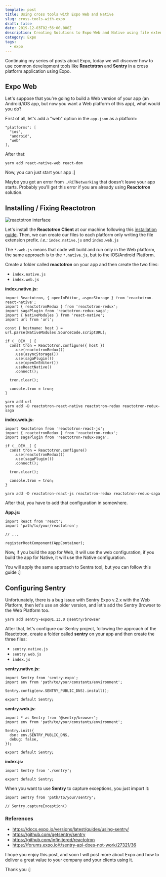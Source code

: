 ```yaml
---
template: post
title: Using cross tools with Expo Web and Native
slug: cross-tools-with-expo
draft: false
date: 2019-12-03T02:56:00.000Z
description: Creating Solutions to Expo Web and Native using file extensions
category: Expo
tags:
  - expo
---
```

Continuing my series of posts about Expo, today we will discover how to use common development tools like **Reactotron** and **Sentry** in a cross platform application using Expo.

## Expo Web

Let's suppose that you're going to build a Web version of your app (an Android/iOS app, but now you want a Web platform of this app), what would you do?

First of all, let's add a "web" option in the `app.json` as a platform:

```
"platforms": [
  "ios",
  "android",
  "web"
],
```

After that:

```
yarn add react-native-web react-dom
```

Now, you can just start your app :]

Maybe you got an error from `./RCTNetworking` that doesn't leave your app starts. Probably you'll get this error if you are already using **Reactotron** solution.

## Installing / Fixing Reactotron

![reactotron interface](/media/screen_shot_2019-12-01_at_22.45.44.png "reactotron interface")

Let's install the **Reactotron Client** at our machine following this [installation guide](https://github.com/infinitered/reactotron/blob/master/docs/installing.md). Then, we can create our files to each platform only writing the file extension prefix. _i.e.:_ `index.native.js` and `index.web.js`

The `*.web.js` means that code will build and run only in the Web platform, the same approach is to the `*.native.js`, but to the iOS/Android Platform.

Create a folder called **reactotron** on your app and then create the two files:

* `index.native.js`
* `index.web.js`

**index.native.js:**

```
import Reactotron, { openInEditor, asyncStorage } from 'reactotron-react-native';
import { reactotronRedux } from 'reactotron-redux';
import sagaPlugin from 'reactotron-redux-saga';
import { NativeModules } from 'react-native';
import url from 'url';

const { hostname: host } = url.parse(NativeModules.SourceCode.scriptURL);

if (__DEV__) {
  const tron = Reactotron.configure({ host })
    .use(reactotronRedux())
    .use(asyncStorage())
    .use(sagaPlugin())
    .use(openInEditor())
    .useReactNative()
    .connect();

  tron.clear();

  console.tron = tron;
}

yarn add url
yarn add -D reactotron-react-native reactotron-redux reactotron-redux-saga
```

**index.web.js:**

```
import Reactotron from 'reactotron-react-js';
import { reactotronRedux } from 'reactotron-redux';
import sagaPlugin from 'reactotron-redux-saga';

if (__DEV__) {
  const tron = Reactotron.configure()
    .use(reactotronRedux())
    .use(sagaPlugin())
    .connect();

  tron.clear();

  console.tron = tron;
}

yarn add -D reactotron-react-js reactotron-redux reactotron-redux-saga
```

After that, you have to add that configuration in somewhere.

**App.js:**

```
import React from 'react';
import 'path/to/your/reactotron';

// ...

registerRootComponent(AppContainer);
```

Now, if you build the app for Web, it will use the web configuration, if you build the app for Native, it will use the Native configuration.

You will apply the same approach to Sentra tool, but you can follow this guide :]

## Configuring Sentry

Unfortunately, there is a bug issue with Sentry Expo v.2.x with the Web Platform, then let's use an older version, and let's add the Sentry Browser to the Web Platform too.

```
yarn add sentry-expo@1.13.0 @sentry/browser
```

After that, let's configure our Sentry project, following the approach of the Reactotron, create a folder called **sentry** on your app and then create the three files:

* `sentry.native.js`
* `sentry.web.js`
* `index.js`

**sentry.native.js:**

```
import Sentry from 'sentry-expo';
import env from 'path/to/your/constants/environment';

Sentry.config(env.SENTRY_PUBLIC_DNS).install();

export default Sentry;
```

**sentry.web.js:**

```
import * as Sentry from '@sentry/browser';
import env from 'path/to/your/constants/environment';

Sentry.init({
  dsn: env.SENTRY_PUBLIC_DNS,
  debug: false,
});

export default Sentry;
```

**index.js:**

```
import Sentry from './sentry';

export default Sentry;
```

When you want to use **Sentry** to capture exceptions, you just import it:

```
import Sentry from 'path/to/your/sentry';

// Sentry.captureException()
```

### References

* <https://docs.expo.io/versions/latest/guides/using-sentry/>
* <https://github.com/getsentry/sentry>
* <https://github.com/infinitered/reactotron>
* <https://forums.expo.io/t/sentry-api-does-not-work/27321/36>

I hope you enjoy this post, and soon I will post more about Expo and how to deliver a great value to your company and your clients using it.

Thank you :]
